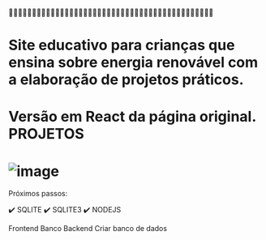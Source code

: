 🚧🚧🚧🚧🚧🚧🚧🚧🚧🚧🚧🚧🚧🚧🚧🚧🚧🚧🚧🚧🚧🚧🚧🚧🚧🚧🚧🚧🚧🚧🚧🚧🚧🚧🚧🚧🚧🚧🚧🚧🚧🚧🚧🚧

# Site educativo para crianças que ensina sobre energia renovável com a elaboração de projetos práticos.

Versão em React da página original.
PROJETOS
===================================================================================================
![image](https://user-images.githubusercontent.com/75763403/115097846-ee32f500-9f02-11eb-8767-1f56c6ac18f6.png)
===================================================================================================

Próximos passos: 

✔️ SQLITE
✔️ SQLITE3
✔️ NODEJS

Frontend
Banco
Backend
Criar banco de dados
